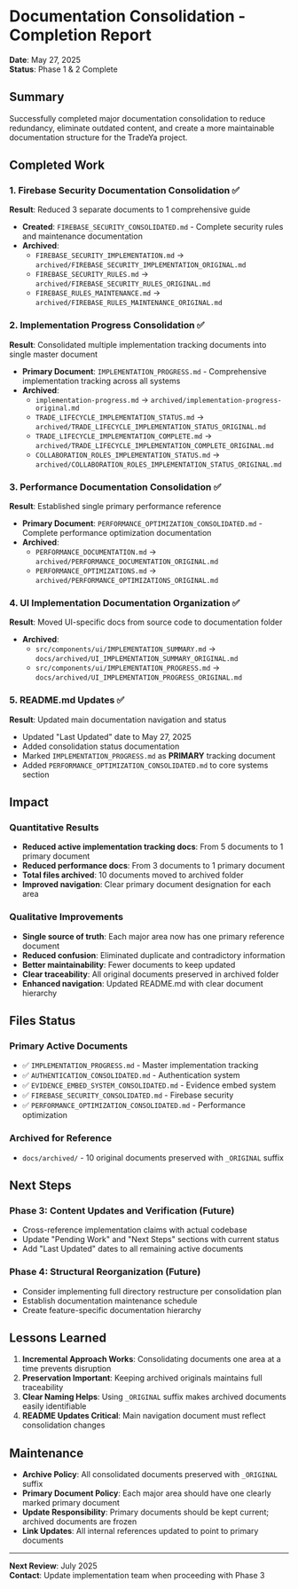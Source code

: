 # Documentation Consolidation - Completion Report

**Date**: May 27, 2025  
**Status**: Phase 1 & 2 Complete

## Summary

Successfully completed major documentation consolidation to reduce redundancy, eliminate outdated content, and create a more maintainable documentation structure for the TradeYa project.

## Completed Work

### 1. Firebase Security Documentation Consolidation ✅

**Result**: Reduced 3 separate documents to 1 comprehensive guide

- **Created**: `FIREBASE_SECURITY_CONSOLIDATED.md` - Complete security rules and maintenance documentation
- **Archived**: 
  - `FIREBASE_SECURITY_IMPLEMENTATION.md` → `archived/FIREBASE_SECURITY_IMPLEMENTATION_ORIGINAL.md`
  - `FIREBASE_SECURITY_RULES.md` → `archived/FIREBASE_SECURITY_RULES_ORIGINAL.md`
  - `FIREBASE_RULES_MAINTENANCE.md` → `archived/FIREBASE_RULES_MAINTENANCE_ORIGINAL.md`

### 2. Implementation Progress Consolidation ✅

**Result**: Consolidated multiple implementation tracking documents into single master document

- **Primary Document**: `IMPLEMENTATION_PROGRESS.md` - Comprehensive implementation tracking across all systems
- **Archived**:
  - `implementation-progress.md` → `archived/implementation-progress-original.md`
  - `TRADE_LIFECYCLE_IMPLEMENTATION_STATUS.md` → `archived/TRADE_LIFECYCLE_IMPLEMENTATION_STATUS_ORIGINAL.md`
  - `TRADE_LIFECYCLE_IMPLEMENTATION_COMPLETE.md` → `archived/TRADE_LIFECYCLE_IMPLEMENTATION_COMPLETE_ORIGINAL.md`
  - `COLLABORATION_ROLES_IMPLEMENTATION_STATUS.md` → `archived/COLLABORATION_ROLES_IMPLEMENTATION_STATUS_ORIGINAL.md`

### 3. Performance Documentation Consolidation ✅

**Result**: Established single primary performance reference

- **Primary Document**: `PERFORMANCE_OPTIMIZATION_CONSOLIDATED.md` - Complete performance optimization documentation
- **Archived**:
  - `PERFORMANCE_DOCUMENTATION.md` → `archived/PERFORMANCE_DOCUMENTATION_ORIGINAL.md`
  - `PERFORMANCE_OPTIMIZATIONS.md` → `archived/PERFORMANCE_OPTIMIZATIONS_ORIGINAL.md`

### 4. UI Implementation Documentation Organization ✅

**Result**: Moved UI-specific docs from source code to documentation folder

- **Archived**:
  - `src/components/ui/IMPLEMENTATION_SUMMARY.md` → `docs/archived/UI_IMPLEMENTATION_SUMMARY_ORIGINAL.md`
  - `src/components/ui/IMPLEMENTATION_PROGRESS.md` → `docs/archived/UI_IMPLEMENTATION_PROGRESS_ORIGINAL.md`

### 5. README.md Updates ✅

**Result**: Updated main documentation navigation and status

- Updated "Last Updated" date to May 27, 2025
- Added consolidation status documentation
- Marked `IMPLEMENTATION_PROGRESS.md` as **PRIMARY** tracking document
- Added `PERFORMANCE_OPTIMIZATION_CONSOLIDATED.md` to core systems section

## Impact

### Quantitative Results
- **Reduced active implementation tracking docs**: From 5 documents to 1 primary document
- **Reduced performance docs**: From 3 documents to 1 primary document  
- **Total files archived**: 10 documents moved to archived folder
- **Improved navigation**: Clear primary document designation for each area

### Qualitative Improvements
- **Single source of truth**: Each major area now has one primary reference document
- **Reduced confusion**: Eliminated duplicate and contradictory information
- **Better maintainability**: Fewer documents to keep updated
- **Clear traceability**: All original documents preserved in archived folder
- **Enhanced navigation**: Updated README.md with clear document hierarchy

## Files Status

### Primary Active Documents
- ✅ `IMPLEMENTATION_PROGRESS.md` - Master implementation tracking
- ✅ `AUTHENTICATION_CONSOLIDATED.md` - Authentication system
- ✅ `EVIDENCE_EMBED_SYSTEM_CONSOLIDATED.md` - Evidence embed system  
- ✅ `FIREBASE_SECURITY_CONSOLIDATED.md` - Firebase security
- ✅ `PERFORMANCE_OPTIMIZATION_CONSOLIDATED.md` - Performance optimization

### Archived for Reference
- `docs/archived/` - 10 original documents preserved with `_ORIGINAL` suffix

## Next Steps

### Phase 3: Content Updates and Verification (Future)
- Cross-reference implementation claims with actual codebase
- Update "Pending Work" and "Next Steps" sections with current status
- Add "Last Updated" dates to all remaining active documents

### Phase 4: Structural Reorganization (Future)
- Consider implementing full directory restructure per consolidation plan
- Establish documentation maintenance schedule
- Create feature-specific documentation hierarchy

## Lessons Learned

1. **Incremental Approach Works**: Consolidating documents one area at a time prevents disruption
2. **Preservation Important**: Keeping archived originals maintains full traceability
3. **Clear Naming Helps**: Using `_ORIGINAL` suffix makes archived documents easily identifiable
4. **README Updates Critical**: Main navigation document must reflect consolidation changes

## Maintenance

- **Archive Policy**: All consolidated documents preserved with `_ORIGINAL` suffix
- **Primary Document Policy**: Each major area should have one clearly marked primary document
- **Update Responsibility**: Primary documents should be kept current; archived documents are frozen
- **Link Updates**: All internal references updated to point to primary documents

---

**Next Review**: July 2025  
**Contact**: Update implementation team when proceeding with Phase 3
